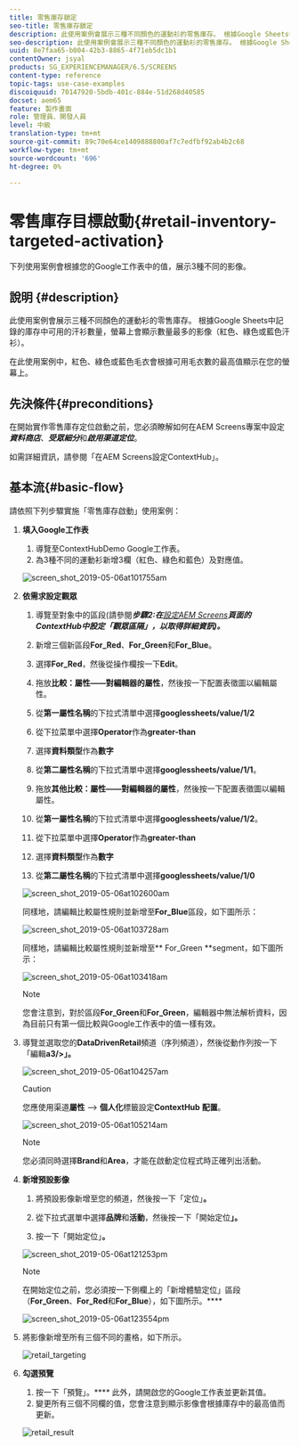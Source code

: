 ```yaml
---
title: 零售庫存鎖定
seo-title: 零售庫存鎖定
description: 此使用案例會展示三種不同顏色的運動衫的零售庫存。 根據Google Sheets中記錄的庫存中可用的汗衫數量，螢幕上會顯示數量最多的影像（紅色、綠色或藍色汗衫）。
seo-description: 此使用案例會展示三種不同顏色的運動衫的零售庫存。 根據Google Sheets中記錄的庫存中可用的汗衫數量，螢幕上會顯示數量最多的影像（紅色、綠色或藍色汗衫）。
uuid: 8e7faa65-b004-42b3-8865-4f71eb5dc1b1
contentOwner: jsyal
products: SG_EXPERIENCEMANAGER/6.5/SCREENS
content-type: reference
topic-tags: use-case-examples
discoiquuid: 70147920-5bdb-401c-884e-51d268d40585
docset: aem65
feature: 製作畫面
role: 管理員、開發人員
level: 中級
translation-type: tm+mt
source-git-commit: 89c70e64ce1409888800af7c7edfbf92ab4b2c68
workflow-type: tm+mt
source-wordcount: '696'
ht-degree: 0%

---
```



# 零售庫存目標啟動{#retail-inventory-targeted-activation}

下列使用案例會根據您的Google工作表中的值，展示3種不同的影像。

## 說明 {#description}

此使用案例會展示三種不同顏色的運動衫的零售庫存。 根據Google Sheets中記錄的庫存中可用的汗衫數量，螢幕上會顯示數量最多的影像（紅色、綠色或藍色汗衫）。

在此使用案例中，紅色、綠色或藍色毛衣會根據可用毛衣數的最高值顯示在您的螢幕上。

## 先決條件{#preconditions}

在開始實作零售庫存定位啟動之前，您必須瞭解如何在AEM Screens專案中設定&#x200B;***資料商店***、***受眾細分***&#x200B;和&#x200B;***啟用渠道定位***。

如需詳細資訊，請參閱「在AEM Screens設定ContextHub」。[](configuring-context-hub.md)

## 基本流{#basic-flow}

請依照下列步驟實施「零售庫存啟動」使用案例：

1. **填入Google工作表**

   1. 導覽至ContextHubDemo Google工作表。
   1. 為3種不同的運動衫新增3欄（紅色、綠色和藍色）及對應值。

   ![screen_shot_2019-05-06at101755am](assets/screen_shot_2019-05-06at101755am.png)

1. **依需求設定觀眾**

   1. 導覽至對象中的區段(請參閱&#x200B;***步驟2:在&#x200B;**[設定AEM Screens](configuring-context-hub.md)**頁面的ContextHub中設定「觀眾區隔」，以取得詳細資訊)。***

   1. 新增三個新區段&#x200B;**For_Red**、**For_Green**&#x200B;和&#x200B;**For_Blue**。

   1. 選擇&#x200B;**For_Red**，然後從操作欄按一下&#x200B;**Edit**。

   1. 拖放&#x200B;**比較：屬性——對編輯器的屬性**，然後按一下配置表徵圖以編輯屬性。
   1. 從&#x200B;**第一屬性名稱**&#x200B;的下拉式清單中選擇&#x200B;**googlessheets/value/1/2**

   1. 從下拉菜單中選擇&#x200B;**Operator**&#x200B;作為&#x200B;**greater-than**

   1. 選擇&#x200B;**資料類型**&#x200B;作為&#x200B;**數字**

   1. 從&#x200B;**第二屬性名稱**&#x200B;的下拉式清單中選擇&#x200B;**googlessheets/value/1/1**。

   1. 拖放&#x200B;**其他比較：屬性——對編輯器的屬性**，然後按一下配置表徵圖以編輯屬性。
   1. 從&#x200B;**第一屬性名稱**&#x200B;的下拉式清單中選擇&#x200B;**googlessheets/value/1/2**。

   1. 從下拉菜單中選擇&#x200B;**Operator**&#x200B;作為&#x200B;**greater-than**

   1. 選擇&#x200B;**資料類型**&#x200B;作為&#x200B;**數字**

   1. 從&#x200B;**第二屬性名稱**&#x200B;的下拉式清單中選擇&#x200B;**googlessheets/value/1/0**

   ![screen_shot_2019-05-06at102600am](assets/screen_shot_2019-05-06at102600am.png)

   同樣地，請編輯比較屬性規則並新增至&#x200B;**For_Blue**&#x200B;區段，如下圖所示：

   ![screen_shot_2019-05-06at103728am](assets/screen_shot_2019-05-06at103728am.png)

   同樣地，請編輯比較屬性規則並新增至** For_Green **segment，如下圖所示：

   ![screen_shot_2019-05-06at103418am](assets/screen_shot_2019-05-06at103418am.png)

   >[!NOTE]
   >
   >您會注意到，對於區段&#x200B;**For_Green**&#x200B;和&#x200B;**For_Green**，編輯器中無法解析資料，因為目前只有第一個比較與Google工作表中的值一樣有效。

1. 導覽並選取您的&#x200B;**DataDrivenRetail**&#x200B;頻道（序列頻道），然後從動作列按一下「編輯&#x200B;**a3/>」。**

   ![screen_shot_2019-05-06at104257am](assets/screen_shot_2019-05-06at104257am.png)

   >[!CAUTION]
   >
   >您應使用渠道&#x200B;**屬性** —> **個人化**&#x200B;標籤設定&#x200B;**ContextHub** **配置**。

   ![screen_shot_2019-05-06at105214am](assets/screen_shot_2019-05-06at105214am.png)

   >[!NOTE]
   您必須同時選擇&#x200B;**Brand**&#x200B;和&#x200B;**Area**，才能在啟動定位程式時正確列出活動。

1. **新增預設影像**

   1. 將預設影像新增至您的頻道，然後按一下「定位」**。**
   1. 從下拉式選單中選擇&#x200B;**品牌**&#x200B;和&#x200B;**活動**，然後按一下「開始定位&#x200B;**」。**

   1. 按一下「開始定位」**。**

   ![screen_shot_2019-05-06at121253pm](assets/screen_shot_2019-05-06at121253pm.png)

   >[!NOTE]
   在開始定位之前，您必須按一下側欄上的「新增體驗定位」區段（**For_Green**、**For_Red**&#x200B;和&#x200B;**For_Blue**），如下圖所示。****

   ![screen_shot_2019-05-06at123554pm](assets/screen_shot_2019-05-06at123554pm.png)

1. 將影像新增至所有三個不同的畫格，如下所示。

   ![retail_targeting](assets/retail_targeting.gif)

1. **勾選預覽**

   1. 按一下「預覽」。**** 此外，請開啟您的Google工作表並更新其值。
   1. 變更所有三個不同欄的值，您會注意到顯示影像會根據庫存中的最高值而更新。

   ![retail_result](assets/retail_result.gif)

